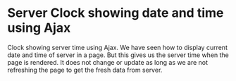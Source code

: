 # Server Clock showing date and time using Ajax
Clock showing server time using Ajax. We have seen how to display current date and time of server in a page. But this gives us the server time when the page is rendered. It does not change or update as long as we are not refreshing the page to get the fresh data from server.
